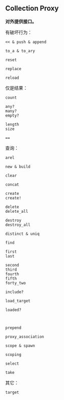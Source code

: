 ## Collection Proxy

**对外提供接口。**

有破坏行为：

```
<< & push & append

to_a & to_ary

reset

replace

reload
```

仅是结果：

```
count

any?
many?
empty?

length
size

==
```

查询：

```
arel

new & build

clear

concat

create
create!

delete
delete_all

destroy
destroy_all

distinct & uniq

find

first
last

second
third
fourth
fifth
forty_two

include?

load_target

loaded?



prepend

proxy_association

scope & spawn

scoping

select

take
```

其它：

```
target
```
